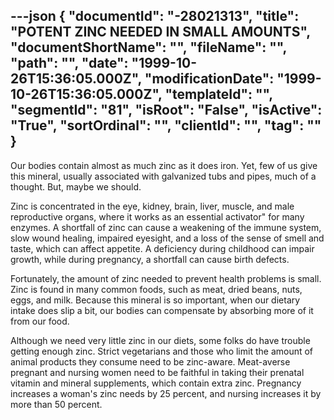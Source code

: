 ---json
{
  "documentId": "-28021313",
  "title": "POTENT ZINC NEEDED IN SMALL AMOUNTS",
  "documentShortName": "",
  "fileName": "",
  "path": "",
  "date": "1999-10-26T15:36:05.000Z",
  "modificationDate": "1999-10-26T15:36:05.000Z",
  "templateId": "",
  "segmentId": "81",
  "isRoot": "False",
  "isActive": "True",
  "sortOrdinal": "",
  "clientId": "",
  "tag": ""
}
---

Our bodies contain almost as much zinc as it does iron. Yet, few of us give this mineral, usually associated with galvanized tubs and pipes, much of a thought. But, maybe we should. 

Zinc is concentrated in the eye, kidney, brain, liver, muscle, and male reproductive organs, where it works as an essential activator&quot; for many enzymes. A shortfall of zinc can cause a weakening of the immune system, slow wound healing, impaired eyesight, and a loss of the sense of smell and taste, which can affect appetite. A deficiency during childhood can impair growth, while during pregnancy, a shortfall can cause birth defects. 

Fortunately, the amount of zinc needed to prevent health problems is small. Zinc is found in many common foods, such as meat, dried beans, nuts, eggs, and milk. Because this mineral is so important, when our dietary intake does slip a bit, our bodies can compensate by absorbing more of it from our food. 

Although we need very little zinc in our diets, some folks do have trouble getting enough zinc. Strict vegetarians and those who limit the amount of animal products they consume need to be zinc-aware. Meat-averse pregnant and nursing women need to be faithful in taking their prenatal vitamin and mineral supplements, which contain extra zinc. Pregnancy increases a woman's zinc needs by 25 percent, and nursing increases it by more than 50 percent.
